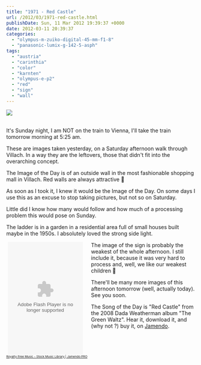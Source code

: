 ```yaml
---
title: "1971 - Red Castle"
url: /2012/03/1971-red-castle.html
publishDate: Sun, 11 Mar 2012 19:39:37 +0000
date: 2012-03-11 20:39:37
categories: 
  - "olympus-m-zuiko-digital-45-mm-f1-8"
  - "panasonic-lumix-g-142-5-asph"
tags: 
  - "austria"
  - "carinthia"
  - "color"
  - "karnten"
  - "olympus-e-p2"
  - "red"
  - "sign"
  - "wall"
---
```

<div class="container">
<div class="center"><a target="_blank" href="https://d25zfm9zpd7gm5.cloudfront.net/1200x1200/2012/20120310_141104_ps.jpg"><img src="https://d25zfm9zpd7gm5.cloudfront.net/0600x0600/2012/20120310_141104_ps.jpg" /></a></div>
</div>
<br />

It's Sunday night, I am NOT on the train to Vienna, I'll take the train tomorrow morning at 5:25 am.

These are images taken yesterday, on a Saturday afternoon walk through Villach. In a way they are the leftovers, those that didn't fit into the overarching concept.

<a target="_blank" href="https://d25zfm9zpd7gm5.cloudfront.net/1200x1200/2012/20120310_151051_ps.jpg"><img style="margin: 0pt 10px 0pt 0px; float: left;" src="https://d25zfm9zpd7gm5.cloudfront.net/0150x0150/2012/20120310_151051_ps.jpg" alt="" border="0" /></a> The Image of the Day is of an outside wall in the most fashionable shopping mall in Villach. Red walls are always attractive 🙂

<a target="_blank" href="https://d25zfm9zpd7gm5.cloudfront.net/1200x1200/2012/20120310_144555_ps.jpg"><img style="margin: 0pt 0px 0pt 10px; float: right;" src="https://d25zfm9zpd7gm5.cloudfront.net/0150x0150/2012/20120310_144555_ps.jpg" alt="" border="0" /></a> As soon as I took it, I knew it would be the Image of the Day. On some days I use this as an excuse to stop taking pictures, but not so on Saturday. 

Little did I know how many would follow and how much of a processing problem this would pose on Sunday.

The ladder is in a garden in a residential area full of small houses built maybe in the 1950s. I absolutely loved the strong side light. 

<div style="margin: 0pt 10px 0pt 0px; float: left; text-align:center;"><object width="200" height="300" classid="clsid:d27cdb6e-ae6d-11cf-96b8-444553540000" codebase="http://fpdownload.macromedia.com/pub/shockwave/cabs/flash/swflash.cab#version=7,0,0,0" align="middle"><param name="allowScriptAccess" value="always" /><param name="wmode" value="transparent" /><param name="movie" value="http://widgets.jamendo.com/en/album/?album_id=35540&playertype=2008" /><param name="quality" value="high" /><param name="bgcolor" value="#FFFFFF" /><embed src="http://widgets.jamendo.com/en/album/?album_id=35540&playertype=2008" quality="high" wmode="transparent" bgcolor="#FFFFFF" width="200" height="300" align="middle" allowScriptAccess="always" type="application/x-shockwave-flash" pluginspage="http://www.macromedia.com/go/getflashplayer">&nbsp;</embed>&nbsp;</object><a href="http://pro.jamendo.com/" style="display:block;font-size:8px !important;">Royalty Free Music - Stock Music Library | Jamendo PRO</a></div> The image of the sign is probably the weakest of the whole afternoon. I still include it, because it was very hard to process and, well, we like our weakest children 🙂

There'll be many more images of this afternoon tomorrow (well, actually today). See you soon.

The Song of the Day is "Red Castle" from the 2008 Dada Weatherman album "The Green Waltz". Hear it, download it, and (why not ?) buy it, on <a href="http://www.jamendo.com/en/album/35540" target="_blank">Jamendo</a>.
